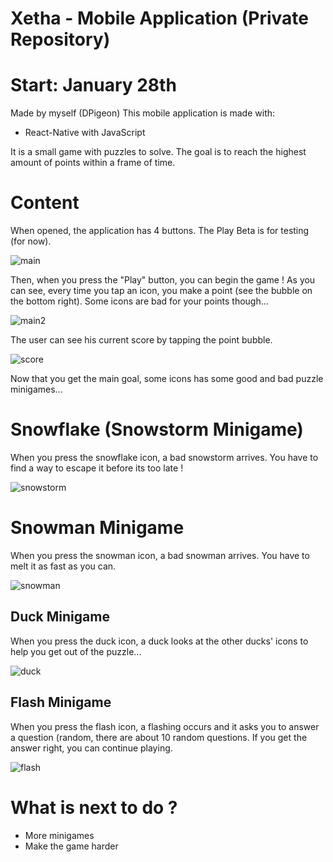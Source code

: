 # Xetha - Mobile Application (Private Repository) 
# Start: January 28th
Made by myself (DPigeon)
This mobile application is made with:

- React-Native with JavaScript

It is a small game with puzzles to solve. The goal is to reach the highest amount of points within a frame of time.

# Content

When opened, the application has 4 buttons. The Play Beta is for testing (for now).

![main](https://user-images.githubusercontent.com/37888675/55372701-a33b1600-54d0-11e9-9f23-7d310e5e8680.png)

Then, when you press the "Play" button, you can begin the game ! As you can see, every time you tap an icon, you make a point
(see the bubble on the bottom right). Some icons are bad for your points though...

![main2](https://user-images.githubusercontent.com/37888675/55372735-c5cd2f00-54d0-11e9-80d0-b522888c99d0.png)

The user can see his current score by tapping the point bubble.

![score](https://user-images.githubusercontent.com/37888675/55372833-0cbb2480-54d1-11e9-89fe-05cd2441f193.png)

Now that you get the main goal, some icons has some good and bad puzzle minigames... 

# Snowflake (Snowstorm Minigame)

When you press the snowflake icon, a bad snowstorm arrives. You have to find a way to escape it before its too late !

![snowstorm](https://user-images.githubusercontent.com/37888675/55372932-73d8d900-54d1-11e9-8460-d46352cb7bfc.png)

# Snowman Minigame

When you press the snowman icon, a bad snowman arrives. You have to melt it as fast as you can.

![snowman](https://user-images.githubusercontent.com/37888675/55372959-91a63e00-54d1-11e9-9075-7462fd4f8c13.png)

## Duck Minigame

When you press the duck icon, a duck looks at the other ducks' icons to help you get out of the puzzle...

![duck](https://user-images.githubusercontent.com/37888675/56100407-5569d900-5ee6-11e9-98e4-fb72b89fcb50.png)


## Flash Minigame

When you press the flash icon, a flashing occurs and it asks you to answer a question (random, there are about 10 random questions. If you get the answer right, you can continue playing.

![flash](https://user-images.githubusercontent.com/37888675/56100408-5569d900-5ee6-11e9-91ed-8d97663c9c9a.png)

# What is next to do ?
- More minigames
- Make the game harder

